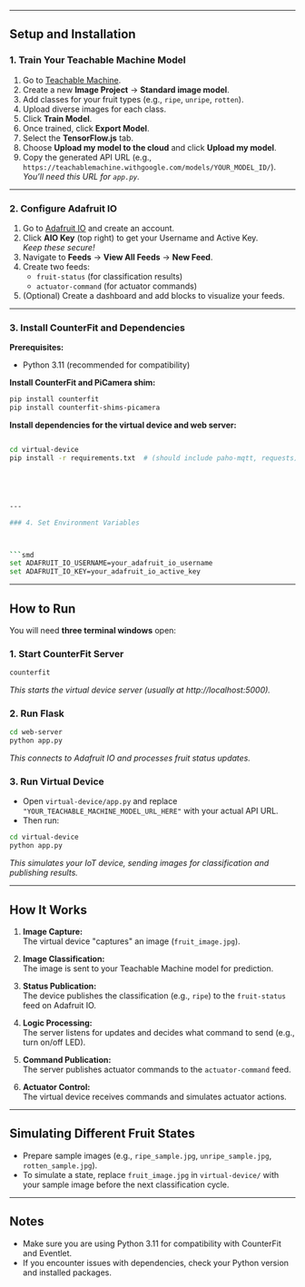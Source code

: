 

---

## Setup and Installation

### 1. Train Your Teachable Machine Model

1. Go to [Teachable Machine](https://teachablemachine.withgoogle.com/).
2. Create a new **Image Project** → **Standard image model**.
3. Add classes for your fruit types (e.g., `ripe`, `unripe`, `rotten`).
4. Upload diverse images for each class.
5. Click **Train Model**.
6. Once trained, click **Export Model**.
7. Select the **TensorFlow.js** tab.
8. Choose **Upload my model to the cloud** and click **Upload my model**.
9. Copy the generated API URL (e.g., `https://teachablemachine.withgoogle.com/models/YOUR_MODEL_ID/`).  
   _You’ll need this URL for `app.py`._

---

### 2. Configure Adafruit IO

1. Go to [Adafruit IO](https://io.adafruit.com/) and create an account.
2. Click **AIO Key** (top right) to get your Username and Active Key.  
   _Keep these secure!_
3. Navigate to **Feeds** → **View All Feeds** → **New Feed**.
4. Create two feeds:
    - `fruit-status` (for classification results)
    - `actuator-command` (for actuator commands)
5. (Optional) Create a dashboard and add blocks to visualize your feeds.

---

### 3. Install CounterFit and Dependencies

**Prerequisites:**  
- Python 3.11 (recommended for compatibility)

**Install CounterFit and PiCamera shim:**
```bash
pip install counterfit
pip install counterfit-shims-picamera
```

**Install dependencies for the virtual device and web server:**
```bash

cd virtual-device
pip install -r requirements.txt  # (should include paho-mqtt, requests)





---

### 4. Set Environment Variables



```smd
set ADAFRUIT_IO_USERNAME=your_adafruit_io_username
set ADAFRUIT_IO_KEY=your_adafruit_io_active_key
```

---

## How to Run

You will need **three terminal windows** open:

### 1. Start CounterFit Server
```bash
counterfit
```
_This starts the virtual device server (usually at http://localhost:5000)._

### 2. Run Flask
```bash
cd web-server
python app.py
```
_This connects to Adafruit IO and processes fruit status updates._

### 3. Run Virtual Device

- Open `virtual-device/app.py` and replace `"YOUR_TEACHABLE_MACHINE_MODEL_URL_HERE"` with your actual API URL.
- Then run:
```bash
cd virtual-device
python app.py
```
_This simulates your IoT device, sending images for classification and publishing results._

---

## How It Works

1. **Image Capture:**  
   The virtual device "captures" an image (`fruit_image.jpg`).

2. **Image Classification:**  
   The image is sent to your Teachable Machine model for prediction.

3. **Status Publication:**  
   The device publishes the classification (e.g., `ripe`) to the `fruit-status` feed on Adafruit IO.

4. **Logic Processing:**  
   The server listens for updates and decides what command to send (e.g., turn on/off LED).

5. **Command Publication:**  
   The server publishes actuator commands to the `actuator-command` feed.

6. **Actuator Control:**  
   The virtual device receives commands and simulates actuator actions.

---

## Simulating Different Fruit States

- Prepare sample images (e.g., `ripe_sample.jpg`, `unripe_sample.jpg`, `rotten_sample.jpg`).
- To simulate a state, replace `fruit_image.jpg` in `virtual-device/` with your sample image before the next classification cycle.

---

## Notes

- Make sure you are using Python 3.11 for compatibility with CounterFit and Eventlet.
- If you encounter issues with dependencies, check your Python version and installed packages.

